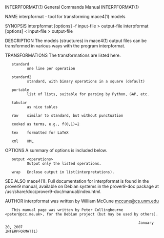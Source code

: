 INTERPFORMAT(1)                                               General Commands Manual                                              INTERPFORMAT(1)

NAME
       interpformat - tool for transforming mace4(1) models

SYNOPSIS
       interpformat [options] <transformation> -f input-file > output-file
       interpformat [options] <transformation> < input-file > output-file

DESCRIPTION
       The models (structures) in mace4(1) output files can be transformed in various ways with the program interpformat.

TRANSFORMATIONS
       The transformations are listed here.

       standard
              one line per operation

       standard2
              standard, with binary operations in a square (default)

       portable
              list of lists, suitable for parsing by Python, GAP, etc.

       tabular
              as nice tables

       raw    similar to standard, but without punctuation

       cooked as terms, e.g., f(0,1)=2

       tex    formatted for LaTeX

       xml    XML

OPTIONS
       A summary of options is included below.

       output <operations>
              Output only the listed operations.

       wrap   Enclose output in list(interpretations).

SEE ALSO
       mace4(1).
       Full  documentation  for  interpformat  is  found  in  the  prover9  manual,  available  on  Debian  systems  in the prover9-doc package at
       /usr/share/doc/prover9-doc/manual/index.html.

AUTHOR
       interpformat was written by William McCune <mccune@cs.unm.edu>

       This manual page was written by Peter Collingbourne <peter@pcc.me.uk>, for the Debian project (but may be used by others).

                                                                 January 20, 2007                                                  INTERPFORMAT(1)
